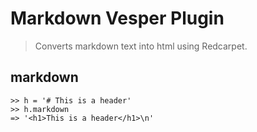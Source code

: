 Markdown Vesper Plugin
======================
> Converts markdown text into html using Redcarpet.


markdown
--------

    >> h = '# This is a header'
	>> h.markdown
	=> '<h1>This is a header</h1>\n'
